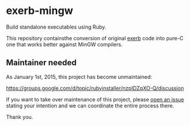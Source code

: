# exerb-mingw

Build standalone executables using Ruby.

This repository containsthe conversion of original [exerb](http://exerb.sourceforge.jp/index.en.html) code
into pure-C one that works better against MinGW compilers.

## Maintainer needed

As January 1st, 2015, this project has become unmaintained:

https://groups.google.com/d/topic/rubyinstaller/nzpIDZqXO-Q/discussion

If you want to take over maintenance of this project, please [open an issue](https://github.com/luislavena/knapsack-recipes/issues) stating your intention and
we can coordinate the entire process there.

Thank you.
